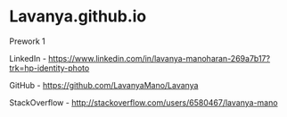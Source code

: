 # Lavanya.github.io
Prework 1

LinkedIn - https://www.linkedin.com/in/lavanya-manoharan-269a7b17?trk=hp-identity-photo

GitHub - https://github.com/LavanyaMano/Lavanya

StackOverflow - http://stackoverflow.com/users/6580467/lavanya-mano